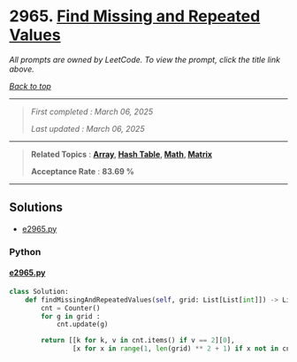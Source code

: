 # 2965. [Find Missing and Repeated Values](<https://leetcode.com/problems/find-missing-and-repeated-values>)

*All prompts are owned by LeetCode. To view the prompt, click the title link above.*

*[Back to top](<../README.md>)*

------

> *First completed : March 06, 2025*
>
> *Last updated : March 06, 2025*

------

> **Related Topics** : **[Array](<by_topic/Array.md>), [Hash Table](<by_topic/Hash Table.md>), [Math](<by_topic/Math.md>), [Matrix](<by_topic/Matrix.md>)**
>
> **Acceptance Rate** : **83.69 %**

------

## Solutions

- [e2965.py](<../my-submissions/e2965.py>)
### Python
#### [e2965.py](<../my-submissions/e2965.py>)
```Python
class Solution:
    def findMissingAndRepeatedValues(self, grid: List[List[int]]) -> List[int]:
        cnt = Counter()
        for g in grid :
            cnt.update(g)

        return [[k for k, v in cnt.items() if v == 2][0],
                [x for x in range(1, len(grid) ** 2 + 1) if x not in cnt][0]]
```

